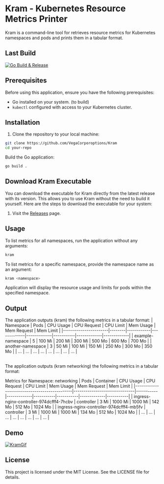 # Kram - Kubernetes Resource Metrics Printer

Kram is a command-line tool for retrieves resource metrics for Kubernetes namespaces and pods and prints them in a tabular format.

## Last Build
[![Go Build & Release](https://github.com/VegaCorporoptions/Kram/actions/workflows/go.yml/badge.svg)](https://github.com/VegaCorporoptions/Kram/actions/workflows/go.yml)

## Prerequisites

Before using this application, ensure you have the following prerequisites:

- Go installed on your system. (to build)
- `kubectl` configured with access to your Kubernetes cluster.

## Installation

1. Clone the repository to your local machine:

```bash
git clone https://github.com/VegaCorporoptions/Kram
cd your-repo
```

Build the Go application:
```bash
go build .
```

## Download Kram Executable
You can download the executable for Kram directly from the latest release with its version. This allows you to use Kram without the need to build it yourself. Here are the steps to download the executable for your system:
1. Visit the [Releases](https://github.com/VegaCorporoptions/Kram/releases) page.

## Usage
To list metrics for all namespaces, run the application without any arguments:
```bash
kram
```

To list metrics for a specific namespace, provide the namespace name as an argument:
```bash
kram <namespace>
```
Application will display the resource usage and limits for pods within the specified namespace.

## Output
The application outputs (kram) the following metrics in a tabular format:
|       Namespace       |  Pods  | CPU Usage  | CPU Request | CPU Limit   | Mem Usage | Mem Request | Mem Limit   |
|-----------------------|--------|------------|-------------|-------------|-----------|-------------|-------------|
| example-namespace     |  5     | 100 Mi     | 200 Mi      | 300 Mi      | 500 Mo    | 600 Mo      | 700 Mo      |
| another-namespace     |  3     | 50 Mi      | 100 Mi      | 150 Mi      | 250 Mo    | 300 Mo      | 350 Mo      |
| ...                   | ...    | ...        | ...         | ...         | ...       | ...         | ...         |

<br>
The application outputs (kram networking) the following metrics in a tabular format:

Metrics for Namespace: networking
| Pods                                         | Container                     | CPU Usage | CPU Request | CPU Limit | Mem Usage | Mem Request | Mem Limit |
|----------------------------------------------|-------------------------------|-----------|-------------|-----------|-----------|-------------|-----------|
| ingress-nginx-controller-974dcfff4-7hcbv     | controller                    | 3 Mi      | 1000 Mi     | 1000 Mi   | 142 Mo    | 512 Mo      | 1024 Mo   |
| ingress-nginx-controller-974dcfff4-mb5fv     | controller                    | 3 Mi      | 1000 Mi     | 1000 Mi   | 134 Mo    | 512 Mo      | 1024 Mo   |
| ...                                          | ...                           | ...       | ...         | ...       | ...       | ...         | ...       |

## Demo
[![KramGif](https://github.com/VegaCorporoptions/Kram/assets/116181531/3e3d5abb-db85-4f58-8842-7f4d509d7fbe)](https://github.com/VegaCorporoptions/Kram/blob/main/kram.gif?raw=true)

## License
This project is licensed under the MIT License. See the LICENSE file for details.
